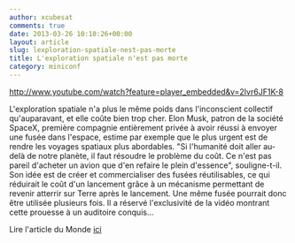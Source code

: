 ```yaml
---
author: xcubesat
comments: true
date: 2013-03-26 10:10:26+00:00
layout: article
slug: lexploration-spatiale-nest-pas-morte
title: L'exploration spatiale n'est pas morte
category: miniconf
---
```


http://www.youtube.com/watch?feature=player_embedded&v=2Ivr6JF1K-8



L'exploration spatiale n'a plus le même poids dans l'inconscient collectif qu'auparavant, et elle coûte bien trop cher. Elon Musk, patron de la société SpaceX, première compagnie entièrement privée à avoir réussi à envoyer une fusée dans l'espace, estime par exemple que le plus urgent est de rendre les voyages spatiaux plus abordables. "Si l'humanité doit aller au-delà de notre planète, il faut résoudre le problème du coût. Ce n'est pas pareil d'acheter un avion que d'en refaire le plein d'essence", souligne-t-il. Son idée est de créer et commercialiser des fusées réutilisables, ce qui réduirait le coût d'un lancement grâce à un mécanisme permettant de revenir atterrir sur Terre après le lancement. Une même fusée pourrait donc être utilisée plusieurs fois. Il a réservé l'exclusivité de la vidéo montrant cette prouesse à un auditoire conquis...

Lire l'article du Monde [ici](http://www.lemonde.fr/technologies/article/2013/03/13/fusees-reutilisables-et-colonisation-de-mars-sxsw-regarde-vers-l-espace_1846947_651865.html)
